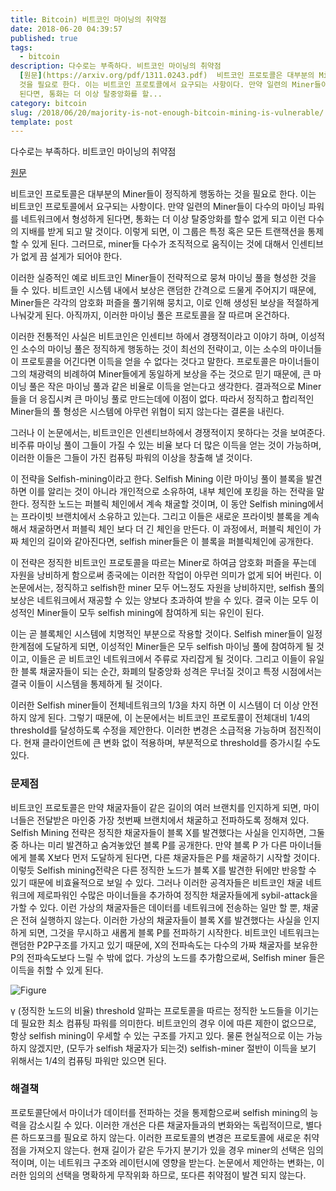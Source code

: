 ```yaml
---
title: Bitcoin) 비트코인 마이닝의 취약점
date: 2018-06-20 04:39:57
published: true
tags:
  - bitcoin
description: 다수로는 부족하다. 비트코인 마이닝의 취약점
  [원문](https://arxiv.org/pdf/1311.0243.pdf)  비트코인 프로토콜은 대부분의 Miner들이 정직하게 행동하는
  것을 필요로 한다. 이는 비트코인 프로토콜에서 요구되는 사항이다. 만약 일련의 Miner들이 다수의 마이닝 파워를 네트워크에서 형성하게
  된다면, 통화는 더 이상 탈중앙화를 할...
category: bitcoin
slug: /2018/06/20/majority-is-not-enough-bitcoin-mining-is-vulnerable/
template: post
---
```


다수로는 부족하다. 비트코인 마이닝의 취약점

[원문](https://arxiv.org/pdf/1311.0243.pdf)

비트코인 프로토콜은 대부분의 Miner들이 정직하게 행동하는 것을 필요로 한다. 이는 비트코인 프로토콜에서 요구되는 사항이다. 만약 일련의 Miner들이 다수의 마이닝 파워를 네트워크에서 형성하게 된다면, 통화는 더 이상 탈중앙화를 할수 없게 되고 이런 다수의 지배를 받게 되고 말 것이다. 이렇게 되면, 이 그룹은 특정 혹은 모든 트랜잭션을 통제할 수 있게 된다. 그러므로, miner들 다수가 조직적으로 움직이는 것에 대해서 인센티브가 없게 끔 설게가 되어야 한다.

이러한 실증적인 예로 비트코인 Miner들이 전략적으로 뭉쳐 마이닝 풀을 형성한 것을 들 수 있다. 비트코인 시스템 내에서 보상은 랜덤한 간격으로 드물게 주어지기 때문에, Miner들은 각각의 암호화 퍼즐을 풀기위해 뭉치고, 이로 인해 생성된 보상을 적절하게 나눠갖게 된다. 아직까지, 이러한 마이닝 풀은 프로토콜을 잘 따르며 온건하다.

이러한 전통적인 사실은 비트코인은 인센티브 하에서 경쟁적이라고 이야기 하며, 이성적인 소수의 마이닝 풀은 정직하게 행동하는 것이 최선의 전략이고, 이는 소수의 마이너들이 프로토콜을 어긴다면 이득을 얻을 수 없다는 것다고 말한다. 프로토콜은 마이너들이 그의 채광력의 비례하여 Miner들에게 동일하게 보상을 주는 것으로 믿기 때문에, 큰 마이닝 풀은 작은 마이닝 풀과 같은 비율로 이득을 얻는다고 생각한다. 결과적으로 Miner들을 더 응집시켜 큰 마이닝 풀로 만드는데에 이점이 없다. 따라서 정직하고 합리적인 Miner들의 풀 형성은 시스템에 아무런 위협이 되지 않는다는 결론을 내린다.

그러나 이 논문에서는, 비트코인은 인센티브하에서 경쟁적이지 못하다는 것을 보여준다. 비주류 마이닝 풀이 그들이 가질 수 있는 비율 보다 더 많은 이득을 얻는 것이 가능하며, 이러한 이들은 그들이 가진 컴퓨팅 파워의 이상을 창출해 낼 것이다.

이 전략을 Selfish-mining이라고 한다. Selfish Mining 이란 마이닝 풀이 블록을 발견하면 이를 알리는 것이 아니라 개인적으로 소유하여, 내부 체인에 포킹을 하는 전략을 말한다. 정직한 노드는 퍼블릭 체인에서 계속 채굴할 것이며, 이 동안 Selfish mining에서는 프라이빗 브랜치에서 소유하고 있는다. 그리고 이들은 새로운 프라이빗 블록을 계속해서 채굴하면서 퍼블릭 체인 보다 더 긴 체인을 만든다. 이 과정에서, 퍼블릭 체인이 가짜 체인의 길이와 같아진다면, selfish miner들은 이 블록을 퍼블릭체인에 공개한다.

이 전략은 정직한 비트코인 프로토콜을 따르는 Miner로 하여금 암호화 퍼즐을 푸는데 자원을 낭비하게 함으로써 종국에는 이러한 작업이 아무런 의미가 없게 되어 버린다. 이 논문에서는, 정직하고 selfish한 miner 모두 어느정도 자원을 낭비하지만, selfish 풀의 보상은 네트워크에서 재공할 수 있는 양보다 초과하여 받을 수 있다. 결국 이는 모두 이성적인 Miner들이 모두 selfish mining에 참여하게 되는 유인이 된다.

이는 곧 블록체인 시스템에 치명적인 부분으로 작용할 것이다. Selfish miner들이 일정 한계점에 도달하게 되면, 이성적인 Miner들은 모두 selfish 마이닝 풀에 참여하게 될 것이고, 이들은 곧 비트코인 네트워크에서 주류로 자리잡게 될 것이다. 그리고 이들이 유일한 블록 채굴자들이 되는 순간, 화폐의 탈중앙화 성격은 무너질 것이고 특정 시점에서는 결국 이들이 시스템을 통제하게 될 것이다.

이러한 Selfish miner들이 전체네트워크의 1/3을 차지 하면 이 시스템이 더 이상 안전하지 않게 된다. 그렇기 때문에, 이 논문에서는 비트코인 프로토콜이 전체대비 1/4의 threshold를 달성하도록 수정을 제안한다. 이러한 변경은 소급적용 가능하며 점진적이다. 현재 클라이언트에 큰 변화 없이 적용하며, 부분적으로 threshold를 증가시킬 수도 있다.

### 문제점

비트코인 프로토콜은 만약 채굴자들이 같은 길이의 여러 브랜치를 인지하게 되면, 마이너들은 전달받은 마인중 가장 첫번째 브랜치에서 채굴하고 전파하도록 정해져 있다. Selfish Mining 전략은 정직한 채굴자들이 블록 X를 발견했다는 사실을 인지하면, 그둘 중 하나는 미리 발견하고 숨겨놓았던 블록 P를 공개한다. 만약 블록 P 가 다른 마이너들에게 블록 X보다 먼저 도달하게 된다면, 다른 채굴자들은 P를 채굴하기 시작할 것이다. 이렇듯 Selfish mining전략은 다른 정직한 노드가 블록 X를 발견한 뒤에만 반응할 수 있기 때문에 비효율적으로 보일 수 있다. 그러나 이러한 공격자들은 비트코인 채굴 네트워크에 제로파워인 수많은 마이너들을 추가하여 정직한 채굴자들에게 sybil-attack을 가할 수 있다. 이런 가상의 채굴자들은 데이터를 네트워크에 전송하는 일만 할 뿐, 채굴은 전혀 실행하지 않는다. 이러한 가상의 채굴자들이 블록 X를 발견했다는 사실을 인지하게 되면, 그것을 무시하고 새롭게 블록 P를 전파하기 시작한다. 비트코인 네트워크는 랜덤한 P2P구조를 가지고 있기 때문에, X의 전파속도는 다수의 가짜 채굴자를 보유한 P의 전파속도보다 느릴 수 밖에 없다. 가상의 노드를 추가함으로써, Selfish miner 들은 이득을 취할 수 있게 된다.

![Figure](../images/selfish-mining-threshold.png)

γ (정직한 노드의 비율) threshold 알파는 프로토콜을 따르는 정직한 노드들을 이기는데 필요한 최소 컴퓨팅 파워를 의미한다. 비트코인의 경우 이에 따른 제한이 없으므로, 항상 selfish mining이 우세할 수 있는 구조를 가지고 있다. 물론 현실적으로 이는 가능하지 않겠지만, (모두가 selfish 채굴자가 되는것) selfish-miner 절반이 이득을 보기 위해서는 1/4의 컴퓨팅 파워만 있으면 된다.

### 해결책

프로토콜단에서 마이너가 데이터를 전파하는 것을 통제함으로써 selfish mining의 능력을 감소시킬 수 있다. 이러한 개선은 다른 채굴자들과의 변화와는 독립적이므로, 별다른 하드포크를 필요로 하지 않는다. 이러한 프로토콜의 변경은 프로토콜에 새로운 취약점을 가져오지 않는다. 현재 길이가 같은 두가지 분기가 있을 경우 miner의 선택은 임의적이며, 이는 네트워크 구조와 레이턴시에 영향을 받는다. 논문에서 제안하는 변화는, 이러한 임의의 선택을 명확하게 무작위화 하므로, 또다른 취약점이 발견 되지 않는다.
